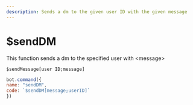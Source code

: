 ```yaml
---
description: Sends a dm to the given user ID with the given message
---
```


# $sendDM

This function sends a dm to the specified user with &lt;message&gt;

```text
$sendMessage[user ID;message]
```

```javascript
bot.command({
name: "sendDM",
code: `$sendDM[message;userID]`
})
```

